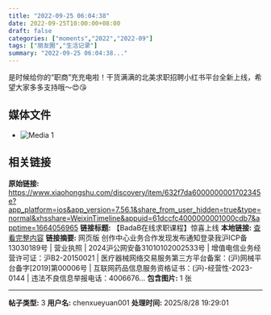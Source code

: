 ```yaml
---
title: "2022-09-25 06:04:38"
date: 2022-09-25T10:00:00+08:00
draft: false
categories: ["moments","2022","2022-09"]
tags: ["朋友圈","生活记录"]
summary: "2022-09-25 06:04:38..."
---
```


是时候给你的“职商”充充电啦！干货满满的北美求职招聘小红书平台全新上线，希望大家多多支持哦～😍😘

## 媒体文件

- ![Media 1](/Moments/photos/2022-09-25/202209250604380.jpg)

## 相关链接

**原始链接:** https://www.xiaohongshu.com/discovery/item/632f7da6000000001702345e?app_platform=ios&app_version=7.56.1&share_from_user_hidden=true&type=normal&xhsshare=WeixinTimeline&appuid=61dccfc4000000001000cdb7&apptime=1664056965
**链接标题:** 【BadaB在线求职课程】惊喜上线
**本地链接:** [查看完整内容](/link_content/2022/09/2022-09-25/link_content/)
**链接摘要:** 网页版 创作中心业务合作发现发布通知登录我沪ICP备13030189号  | 营业执照  | 2024沪公网安备31010102002533号  | 增值电信业务经营许可证：沪B2-20150021  | 医疗器械网络交易服务第三方平台备案：(沪)网械平台备字[2019]第00006号  | 互联网药品信息服务资格证书：(沪)-经营性-2023-0144  | 违法不良信息举报电话：4006676...
**包含图片:** 1 张

---

**帖子类型:** 3
**用户名:** chenxueyuan001
**处理时间:** 2025/8/28 19:29:01